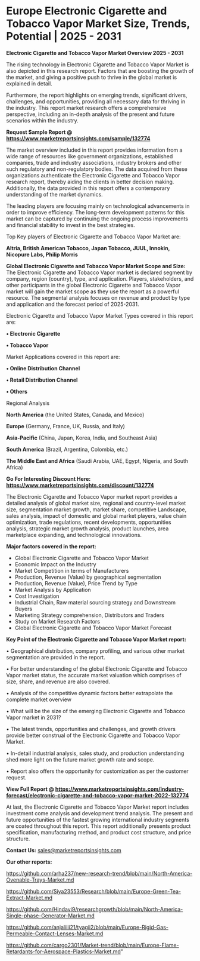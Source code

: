 # Europe Electronic Cigarette and Tobacco Vapor Market Size, Trends, Potential | 2025 - 2031

<Strong> Electronic Cigarette and Tobacco Vapor Market Overview 2025 - 2031</strong>

The rising technology in Electronic Cigarette and Tobacco Vapor Market is also depicted in this research report. Factors that are boosting the growth of the market, and giving a positive push to thrive in the global market is explained in detail.

Furthermore, the report highlights on emerging trends, significant drivers, challenges, and opportunities, providing all necessary data for thriving in the industry. This report market research offers a comprehensive perspective, including an in-depth analysis of the present and future scenarios within the industry.

<strong>Request Sample Report @ <a href=https://www.marketreportsinsights.com/sample/132774>https://www.marketreportsinsights.com/sample/132774</a></strong>

The market overview included in this report provides information from a wide range of resources like government organizations, established companies, trade and industry associations, industry brokers and other such regulatory and non-regulatory bodies. The data acquired from these organizations authenticate the Electronic Cigarette and Tobacco Vapor research report, thereby aiding the clients in better decision making. Additionally, the data provided in this report offers a contemporary understanding of the market dynamics.

The leading players are focusing mainly on technological advancements in order to improve efficiency. The long-term development patterns for this market can be captured by continuing the ongoing process improvements and financial stability to invest in the best strategies.

Top Key players of Electronic Cigarette and Tobacco Vapor Market are:

<strong>Altria, British American Tobacco, Japan Tobacco, JUUL, Innokin, Nicopure Labs, Philip Morris</strong>

<strong><b>Global Electronic Cigarette and Tobacco Vapor Market Scope and Size:</b></strong>
The Electronic Cigarette and Tobacco Vapor market is declared segment by company, region (country), type, and application. Players, stakeholders, and other participants in the global Electronic Cigarette and Tobacco Vapor market will gain the market scope as they use the report as a powerful resource. The segmental analysis focuses on revenue and product by type and application and the forecast period of 2025-2031.

Electronic Cigarette and Tobacco Vapor Market Types covered in this report are:

<strong>• Electronic Cigarette

• Tobacco Vapor</strong>

Market Applications covered in this report are:

<strong>• Online Distribution Channel

• Retail Distribution Channel

• Others</strong> 

Regional Analysis

<strong>North America</strong> (the United States, Canada, and Mexico)

<strong>Europe</strong> (Germany, France, UK, Russia, and Italy)

<strong>Asia-Pacific</strong> (China, Japan, Korea, India, and Southeast Asia)

<strong>South America</strong> (Brazil, Argentina, Colombia, etc.)

<strong>The Middle East and Africa</strong> (Saudi Arabia, UAE, Egypt, Nigeria, and South Africa)

<strong>Go For Interesting Discount Here: <a href=https://www.marketreportsinsights.com/discount/132774>https://www.marketreportsinsights.com/discount/132774</a></strong>

The Electronic Cigarette and Tobacco Vapor market report provides a detailed analysis of global market size, regional and country-level market size, segmentation market growth, market share, competitive Landscape, sales analysis, impact of domestic and global market players, value chain optimization, trade regulations, recent developments, opportunities analysis, strategic market growth analysis, product launches, area marketplace expanding, and technological innovations.

<strong><b>Major factors covered in the report:</b></strong>
<ul>
  <li>Global Electronic Cigarette and Tobacco Vapor Market </li>
  <li>Economic Impact on the Industry</li>
  <li>Market Competition in terms of Manufacturers</li>
  <li>Production, Revenue (Value) by geographical segmentation</li>
  <li>Production, Revenue (Value), Price Trend by Type</li>
  <li>Market Analysis by Application</li>
  <li>Cost Investigation</li>
  <li>Industrial Chain, Raw material sourcing strategy and Downstream Buyers</li>
  <li>Marketing Strategy comprehension, Distributors and Traders</li>
  <li>Study on Market Research Factors</li>
  <li>Global Electronic Cigarette and Tobacco Vapor Market Forecast</li>
</ul>

<strong><b>Key Point of the Electronic Cigarette and Tobacco Vapor Market report:</b></strong>

• Geographical distribution, company profiling, and various other market segmentation are provided in the report.

• For better understanding of the global Electronic Cigarette and Tobacco Vapor market status, the accurate market valuation which comprises of size, share, and revenue are also covered.

• Analysis of the competitive dynamic factors better extrapolate the complete market overview

• What will be the size of the emerging Electronic Cigarette and Tobacco Vapor market in 2031?

• The latest trends, opportunities and challenges, and growth drivers provide better construal of the Electronic Cigarette and Tobacco Vapor Market.

• In-detail industrial analysis, sales study, and production understanding shed more light on the future market growth rate and scope.

• Report also offers the opportunity for customization as per the customer request.

<strong><b>View Full Report @ <a href=https://www.marketreportsinsights.com/industry-forecast/electronic-cigarette-and-tobacco-vapor-market-2022-132774>https://www.marketreportsinsights.com/industry-forecast/electronic-cigarette-and-tobacco-vapor-market-2022-132774</a></b></strong>


At last, the Electronic Cigarette and Tobacco Vapor Market report includes investment come analysis and development trend analysis. The present and future opportunities of the fastest growing international industry segments are coated throughout this report. This report additionally presents product specification, manufacturing method, and product cost structure, and price structure.

<strong>Contact Us:</strong>
sales@marketreportsinsights.com

<strong>Our other reports:</strong>

<a href=https://github.com/arha237/new-research-trend/blob/main/North-America-Ovenable-Trays-Market.md>https://github.com/arha237/new-research-trend/blob/main/North-America-Ovenable-Trays-Market.md</a>

<a href=https://github.com/Siya23553/Research/blob/main/Europe-Green-Tea-Extract-Market.md>https://github.com/Siya23553/Research/blob/main/Europe-Green-Tea-Extract-Market.md</a>

<a href=https://github.com/Hindavi9/researchgrowth/blob/main/North-America-Single-phase-Generator-Market.md>https://github.com/Hindavi9/researchgrowth/blob/main/North-America-Single-phase-Generator-Market.md</a>

<a href=https://github.com/anjaliiii21/tyagii2/blob/main/Europe-Rigid-Gas-Permeable-Contact-Lenses-Market.md>https://github.com/anjaliiii21/tyagii2/blob/main/Europe-Rigid-Gas-Permeable-Contact-Lenses-Market.md</a>

<a href=https://github.com/cargo2301/Market-trend/blob/main/Europe-Flame-Retardants-for-Aerospace-Plastics-Market.md>https://github.com/cargo2301/Market-trend/blob/main/Europe-Flame-Retardants-for-Aerospace-Plastics-Market.md</a>"
